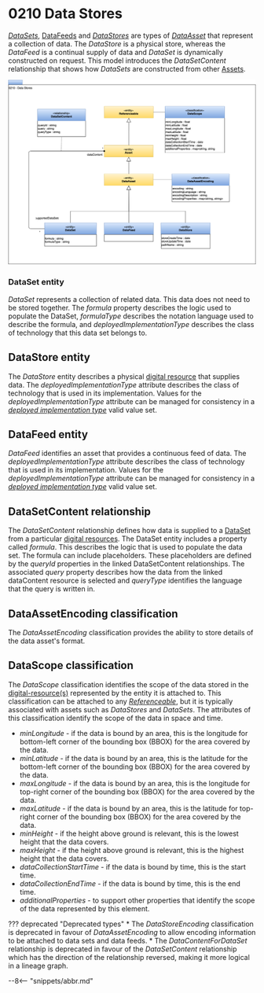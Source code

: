 <!-- SPDX-License-Identifier: CC-BY-4.0 -->
<!-- Copyright Contributors to the ODPi Egeria project. -->

# 0210 Data Stores

[*DataSets*](#dataset-entity), [DataFeeds](#datafeed-entity) and [*DataStores*](#datastore-entity) are types of [*DataAsset*](/types/0/0010-Base-Model#dataset) that represent a collection of data.  The *DataStore* is a physical store, whereas the *DataFeed* is a continual supply of data and *DataSet* is dynamically constructed on request.  This model introduces the *DataSetContent* relationship that shows how *DataSets* are constructed from other [Assets](/types/0/0010-Base-Model).

![UML](0210-Data-Stores.svg)

### DataSet entity

*DataSet* represents a collection of related data. This data does not need to be stored together. The *formula* property describes the logic used to populate the DataSet, *formulaType* describes the notation language used to describe the formula, and *deployedImplementationType* describes the class of technology that this data set belongs to.

## DataStore entity

The *DataStore* entity describes a physical [digital resource](/concepts/digital-resource) that supplies data.  The *deployedImplementationType* attribute describes the class of technology that is used in its implementation.  Values for the *deployedImplementationType* attribute can be managed for consistency in a [*deployed implementation type*](/concepts/deployed-implementation-type) valid value set.

## DataFeed entity

*DataFeed* identifies an asset that provides a continuous feed of data. The *deployedImplementationType* attribute describes the class of technology that is used in its implementation. Values for the *deployedImplementationType* attribute can be managed for consistency in a [*deployed implementation type*](/concepts/deployed-implementation-type) valid value set.

## DataSetContent relationship

The *DataSetContent* relationship defines how data is supplied to a [DataSet](/types/0/0010-Base-Model) from a particular [digital resources](/concepts/digital-resource).  The DataSet entity includes a property called *formula*.  This describes the logic that is used to populate the data set.  The formula can include placeholders.  These placeholders are defined by the *queryId* properties in the linked DataSetContent relationships.  The associated *query* property describes how the data from the linked dataContent resource is selected and *queryType* identifies the language that the query is written in.

## DataAssetEncoding classification

The *DataAssetEncoding* classification provides the ability to store details of the data asset's format.

## DataScope classification

The *DataScope* classification identifies the scope of the data stored in the [digital-resource(s)](/concepts/digital-resource) represented by the entity it is attached to.  This classification can be attached to any [*Referenceable*](/types/0/0010-Base-Model), but it is typically associated with assets such as *DataStores* and *DataSets*.  The attributes of this classification identify the scope of the data in space and time.

* *minLongitude* - if the data is bound by an area, this is the longitude for bottom-left corner of the bounding box (BBOX) for the area covered by the data.
* *minLatitude* - if the data is bound by an area, this is the latitude for the bottom-left corner of the bounding box (BBOX) for the area covered by the data.
* *maxLongitude* - if the data is bound by an area, this is the longitude for top-right corner of the bounding box (BBOX) for the area covered by the data.
* *maxLatitude* - if the data is bound by an area, this is the latitude for top-right corner of the bounding box (BBOX) for the area covered by the data.
* *minHeight* - if the height above ground is relevant, this is the lowest height that the data covers.
* *maxHeight* - if the height above ground is relevant, this is the highest height that the data covers.
* *dataCollectionStartTime* - if the data is bound by time, this is the start time.
* *dataCollectionEndTime* - if the data is bound by time, this is the end time.
* *additionalProperties* - to support other properties that identify the scope of the data represented by this element.

??? deprecated "Deprecated types"
    * The *DataStoreEncoding* classification is deprecated in favour of *DataAssetEncoding* to allow encoding information to be attached to data sets and data feeds.
    * The *DataContentForDataSet* relationship is deprecated in favour of the *DataSetContent* relationship which has the direction of the relationship reversed, making it more logical in a lineage graph.

--8<-- "snippets/abbr.md"